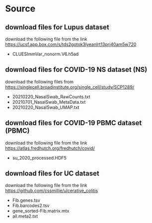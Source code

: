 # Source

## download files for Lupus dataset

download the following file from the link https://ucsf.app.box.com/s/tds2gotok3lyeanlrt13prj40am5w720
- CLUESImmVar_nonorm.V6.h5ad


## download files for COVID-19 NS dataset (NS)
download the following files from https://singlecell.broadinstitute.org/single_cell/study/SCP1289/
- 20210220_NasalSwab_RawCounts.txt
- 20210701_NasalSwab_MetaData.txt
- 20210220_NasalSwab_UMAP.txt


## download files for COVID-19 PBMC dataset (PBMC)
download the following file from the link https://atlas.fredhutch.org/fredhutch/covid/
- su_2020_processed.HDF5

## download files for UC dataset
download the following file from the link https://github.com/cssmillie/ulcerative_colitis
- Fib.genes.tsv
- Fib.barcodes2.tsv
- gene_sorted-Fib.matrix.mtx
- all.meta2.txt